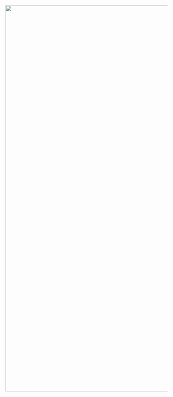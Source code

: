 
  <img src="https://miro.medium.com/max/1200/1*bBS_lYMoWhiyJf733Bghwg.jpeg" height="1200" width="600" /> 
